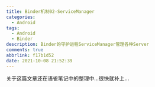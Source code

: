 ```yaml
---
title: Binder机制02-ServiceManager
categories:
  - Android
tags:
  - Android
  - Binder
description: Binder的守护进程ServiceManager管理各种Server
comments: true
abbrlink: f17b1d52
date: 2021-10-08 21:52:39
---
```

<!--more-->
<meta name="referrer" content="no-referrer"/>

关于这篇文章还在语雀笔记中的整理中...很快就补上...